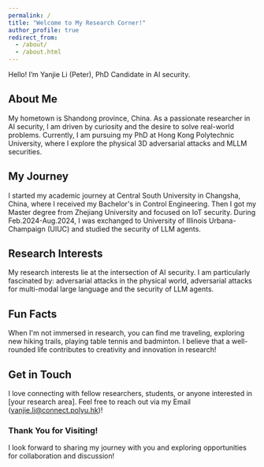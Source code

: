 ```yaml
---
permalink: /
title: "Welcome to My Research Corner!"
author_profile: true
redirect_from: 
  - /about/
  - /about.html
---
```


Hello! I’m Yanjie Li (Peter), PhD Candidate in AI security.
## About Me

My hometown is Shandong province, China.
As a passionate researcher in AI security, I am driven by curiosity and the desire to solve real-world problems. Currently, I am pursuing my PhD at Hong Kong Polytechnic University, where I explore the physical 3D adversarial attacks and MLLM securities.

## My Journey
I started my academic journey at Central South University in Changsha, China, where I received my Bachelor's in Control Engineering.
Then I got my Master degree from Zhejiang University and focused on IoT security. During Feb.2024-Aug.2024, I was exchanged to University of Illinois Urbana-Champaign (UIUC) and studied the security of LLM agents.

## Research Interests
My research interests lie at the intersection of AI security. I am particularly fascinated by: adversarial attacks in the physical world, adversarial attacks for multi-modal large language and the security of LLM agents.

## Fun Facts
When I'm not immersed in research, you can find me traveling, exploring new hiking trails, playing table tennis and badminton. I believe that a well-rounded life contributes to creativity and innovation in research!

## Get in Touch
I love connecting with fellow researchers, students, or anyone interested in [your research area]. Feel free to reach out via my Email (yanjie.li@connect.polyu.hk)!

### Thank You for Visiting!
I look forward to sharing my journey with you and exploring opportunities for collaboration and discussion!